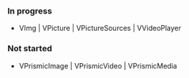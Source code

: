 ### In progress
- VImg | VPicture | VPictureSources | VVideoPlayer 

### Not started
- VPrismicImage | VPrismicVideo | VPrismicMedia
